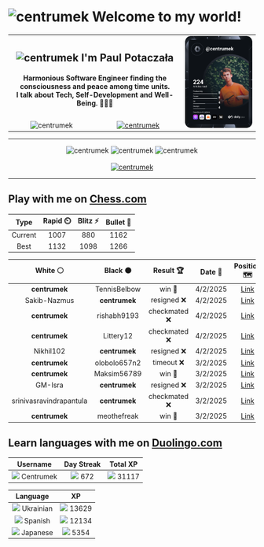 <h1>
  <img
    src="https://emojis.slackmojis.com/emojis/images/1531849430/4246/blob-sunglasses.gif"
    width="30"
    alt="centrumek"
  />
  Welcome to my world!
</h1>

<table>
  <tbody>
    <tr>
      <td align="center" width="70%" colspan="2">
        <h2>
          <img
            src="https://raw.githubusercontent.com/MartinHeinz/MartinHeinz/master/wave.gif"
            width="30px"
            alt="centrumek"
          />
          I'm Paul Potaczała
        </h2>
        <h4>
          Harmonious Software Engineer finding the consciousness and peace among time units.
          <br/>
          I talk about Tech, Self-Development and Well-Being. 🌿🧘🚀
        </h4>
      </td>
      <td width="30%" rowspan="2">
        <a href="https://app.daily.dev/centrumek">
          <img
            src="./devcard.svg"
            alt="centrumek"
          />
        </a>
      </td>
    </tr>
    <tr align="center">
      <td>
        <img
          src="https://komarev.com/ghpvc/?username=centrumek&label=visitors&color=0e75b6&style=flat"
          alt="centrumek"
        >
      </td>
      <td>
        <a href="https://stackoverflow.com/users/14496012/centrumek">
          <img
            src="https://stackoverflow.com/users/flair/14496012.png?theme=dark"
            alt="centrumek"
          >
        </a>
      </td>
    </tr>
  </tbody>
</table>

---
<div align="center">
  <img 
    src="https://github-readme-stats.vercel.app/api?username=centrumek&show_icons=true&count_private=true&theme=dark&hide_border=true&hide=issues,contribs&bg_color=00000000"
    alt="centrumek"
  />
  <img
    src="https://github-readme-stats.vercel.app/api/top-langs/?username=centrumek&layout=compact&hide_border=true&theme=dark&bg_color=00000000&langs_count=6&exclude_repo=air-statistic-app"
    alt="centrumek"
  />
  <img 
    src="https://github-readme-streak-stats.herokuapp.com?user=centrumek&theme=dark&hide_border=true&background=FFFFFF00"
    alt="centrumek"
  />
  <br/>
  <br/>
  <a href="https://www.buymeacoffee.com/centrumek">
    <img
      src="https://cdn.buymeacoffee.com/buttons/v2/default-orange.png"
      height="50"
      width="210"
      alt="centrumek"
    />
  </a>
</div>

---

## Play with me on [Chess.com](https://www.chess.com/member/centrumek)

<div align="center">
<!--START_SECTION:chessStats-->
<!-- Automatically generated with https://github.com/Balastrong/chess-stats-action -->

| Type | Rapid ⏲️ | Blitz ⚡ | Bullet 🔫 |
|:---:|:---:|:---:|:---:|
| Current | 1007 | 880 | 1162 |
| Best | 1132 | 1098 | 1266 |

| White ⚪ | Black ⚫ | Result 🏆 | Date 📅 | Position 🗺️ | Type 🕕 |
|:---:|:---:|:---:|:---:|:---:|:---:|
| **centrumek** | TennisBelbow | win 🥇 | 4/2/2025 | <a href="http://www.ee.unb.ca/cgi-bin/tervo/fen.pl?select=2k5/ppp1rp2/6r1/2Pq3p/1P2pR2/P6P/4Q1P1/5RK1 b - - 1 31">Link</a> | Bullet |
| Sakib-Nazmus | **centrumek** | resigned ❌ | 4/2/2025 | <a href="http://www.ee.unb.ca/cgi-bin/tervo/fen.pl?select=r5nk/5R2/p5Q1/1p1P2p1/4p3/P3P3/1P3PPP/5RK1 b - - 0 25">Link</a> | Bullet |
| **centrumek** | rishabh9193 | checkmated ❌ | 4/2/2025 | <a href="http://www.ee.unb.ca/cgi-bin/tervo/fen.pl?select=6k1/6p1/1R3p1p/1b2p2P/4p1P1/2b1P3/2P2P2/r1K5 w - - 1 30">Link</a> | Bullet |
| **centrumek** | Littery12 | checkmated ❌ | 4/2/2025 | <a href="http://www.ee.unb.ca/cgi-bin/tervo/fen.pl?select=2r3k1/p4ppp/8/4B3/4nPPP/P7/2q4r/R5RK w - - 1 30">Link</a> | Bullet |
| Nikhil102 | **centrumek** | resigned ❌ | 4/2/2025 | <a href="http://www.ee.unb.ca/cgi-bin/tervo/fen.pl?select=2B3Rk/pp6/2p5/3p4/3Pp3/4P2r/PP6/2K3R1 b - - 8 34">Link</a> | Bullet |
| **centrumek** | olobolo657n2 | timeout ❌ | 3/2/2025 | <a href="http://www.ee.unb.ca/cgi-bin/tervo/fen.pl?select=8/pr3pB1/2k3p1/2pb4/2Kp1P2/P4N2/6PP/2R5 w - - 2 36">Link</a> | Bullet |
| **centrumek** | Maksim56789 | win 🥇 | 3/2/2025 | <a href="http://www.ee.unb.ca/cgi-bin/tervo/fen.pl?select=8/1r3p2/4kp2/2R2N1p/4P2P/3r2P1/5PK1/8 b - - 0 40">Link</a> | Bullet |
| GM-Isra | **centrumek** | resigned ❌ | 3/2/2025 | <a href="http://www.ee.unb.ca/cgi-bin/tervo/fen.pl?select=6r1/pp6/1k3Q2/2pp3p/8/8/PPP2PPP/R3R1K1 b - - 1 27">Link</a> | Bullet |
| srinivasravindrapantula | **centrumek** | checkmated ❌ | 3/2/2025 | <a href="http://www.ee.unb.ca/cgi-bin/tervo/fen.pl?select=rn1qkbnr/pp3Qpp/2p5/4p3/2B1P3/8/PPP2PPP/RNB1K2R b KQkq - 0 7">Link</a> | Bullet |
| **centrumek** | meothefreak | win 🥇 | 3/2/2025 | <a href="http://www.ee.unb.ca/cgi-bin/tervo/fen.pl?select=1k6/pq4pp/2p5/3p1QP1/1R3P2/KP2r3/4r3/3R4 b - - 0 35">Link</a> | Bullet |

<!--END_SECTION:chessStats-->
</div>

## Learn languages with me on [Duolingo.com](https://www.duolingo.com/profile/Centrumek)

<div align="center">
<!--START_SECTION:duolingoStats-->
<!-- Automatically generated with https://github.com/centrumek/duolingo-readme-stats-->

| Username | Day Streak | Total XP |
|:---:|:---:|:---:|
| <img src="https://raw.githubusercontent.com/centrumek/duolingo-readme-stats/main/assets/duolingo.png" height="12"> Centrumek | <img src="https://raw.githubusercontent.com/centrumek/duolingo-readme-stats/main/assets/streakinactive.svg" height="12"> 672 | <img src="https://raw.githubusercontent.com/centrumek/duolingo-readme-stats/main/assets/xp.svg" height="12"> 31117 | <img src="https://raw.githubusercontent.com/centrumek/duolingo-readme-stats/main/assets/xp.svg" height="12"> 0 |

| Language | XP |
|:---:|:---:|
| <img src="https://raw.githubusercontent.com/centrumek/duolingo-readme-stats/main/assets/langs/ukrainian.svg" height="12"> Ukrainian | <img src="https://raw.githubusercontent.com/centrumek/duolingo-readme-stats/main/assets/xp.svg" height="12"> 13629 |
| <img src="https://raw.githubusercontent.com/centrumek/duolingo-readme-stats/main/assets/langs/spanish.svg" height="12"> Spanish | <img src="https://raw.githubusercontent.com/centrumek/duolingo-readme-stats/main/assets/xp.svg" height="12"> 12134 |
| <img src="https://raw.githubusercontent.com/centrumek/duolingo-readme-stats/main/assets/langs/japanese.svg" height="12"> Japanese | <img src="https://raw.githubusercontent.com/centrumek/duolingo-readme-stats/main/assets/xp.svg" height="12"> 5354 |

<!--END_SECTION:duolingoStats-->
</div>
<!--
**centrumek/centrumek** is a ✨ _special_ ✨ repository because its `README.md` (this file) appears on your GitHub profile.

Here are some ideas to get you started:

- 🔭 I’m currently working on ...
- 🌱 I’m currently learning ...
- 👯 I’m looking to collaborate on ...
- 🤔 I’m looking for help with ...
- 💬 Ask me about ...
- 📫 How to reach me: ...
- 😄 Pronouns: ...
- ⚡ Fun fact: ...
-->
